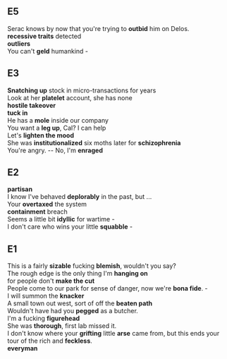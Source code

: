 ## E5  
Serac knows by now that you're trying to **outbid** him on Delos.  
**recessive traits** detected  
**outliers**  
You can't **geld** humankind -  

## E3 
**Snatching up** stock in micro-transactions for years  
Look at her **platelet** account, she has none  
**hostile takeover**  
**tuck in**  
He has a **mole** inside our company  
You want a **leg up**, Cal? I can help  
Let's **lighten the mood**  
She was **institutionalized** six moths later for **schizophrenia**  
You're angry. -- No, I'm **enraged**  

## E2  
**partisan**  
I know I've behaved **deplorably** in the past, but ...  
Your **overtaxed** the system  
**containment** breach  
Seems a little bit **idyllic** for wartime -  
I don't care who wins your little **squabble** -  


## E1 
This is a fairly **sizable** fucking **blemish**, wouldn't you say?  
The rough edge is the only thing I'm **hanging on**  
for people don't **make the cut**  
People come to our park for sense of danger, now we're **bona fide**. -  
I will summon the **knacker**  
A small town out west, sort of off the **beaten path**  
Wouldn't have had you **pegged** as a butcher.  
I'm a fucking **figurehead**  
She was **thorough**, first lab missed it.  
I don't know where your **grifting** little **arse** came from, but this ends your tour of the rich and **feckless**.  
**everyman**  
